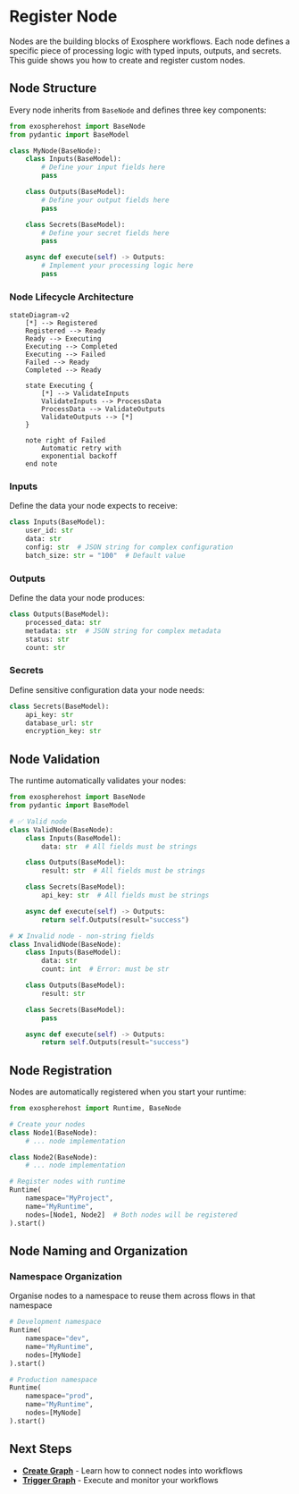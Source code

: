 # Register Node

Nodes are the building blocks of Exosphere workflows. Each node defines a specific piece of processing logic with typed inputs, outputs, and secrets. This guide shows you how to create and register custom nodes.

## Node Structure

Every node inherits from `BaseNode` and defines three key components:

```python
from exospherehost import BaseNode
from pydantic import BaseModel

class MyNode(BaseNode):
    class Inputs(BaseModel):
        # Define your input fields here
        pass

    class Outputs(BaseModel):
        # Define your output fields here
        pass

    class Secrets(BaseModel):
        # Define your secret fields here
        pass

    async def execute(self) -> Outputs:
        # Implement your processing logic here
        pass
```


### Node Lifecycle Architecture

```mermaid
stateDiagram-v2
    [*] --> Registered
    Registered --> Ready
    Ready --> Executing
    Executing --> Completed
    Executing --> Failed
    Failed --> Ready
    Completed --> Ready
    
    state Executing {
        [*] --> ValidateInputs
        ValidateInputs --> ProcessData
        ProcessData --> ValidateOutputs
        ValidateOutputs --> [*]
    }
    
    note right of Failed
        Automatic retry with
        exponential backoff
    end note
```

### Inputs

Define the data your node expects to receive:

```python
class Inputs(BaseModel):
    user_id: str
    data: str
    config: str  # JSON string for complex configuration
    batch_size: str = "100"  # Default value
```

### Outputs

Define the data your node produces:

```python
class Outputs(BaseModel):
    processed_data: str
    metadata: str  # JSON string for complex metadata
    status: str
    count: str
```

### Secrets

Define sensitive configuration data your node needs:

```python
class Secrets(BaseModel):
    api_key: str
    database_url: str
    encryption_key: str
```

## Node Validation

The runtime automatically validates your nodes:

```python hl_lines="19"
from exospherehost import BaseNode
from pydantic import BaseModel

# ✅ Valid node
class ValidNode(BaseNode):
    class Inputs(BaseModel):
        data: str  # All fields must be strings

    class Outputs(BaseModel):
        result: str  # All fields must be strings

    class Secrets(BaseModel):
        api_key: str  # All fields must be strings

    async def execute(self) -> Outputs:
        return self.Outputs(result="success")

# ❌ Invalid node - non-string fields
class InvalidNode(BaseNode):
    class Inputs(BaseModel):
        data: str
        count: int  # Error: must be str

    class Outputs(BaseModel):
        result: str

    class Secrets(BaseModel):
        pass

    async def execute(self) -> Outputs:
        return self.Outputs(result="success")
```

## Node Registration

Nodes are automatically registered when you start your runtime:

```python hl_lines="14"
from exospherehost import Runtime, BaseNode

# Create your nodes
class Node1(BaseNode):
    # ... node implementation

class Node2(BaseNode):
    # ... node implementation

# Register nodes with runtime
Runtime(
    namespace="MyProject",
    name="MyRuntime",
    nodes=[Node1, Node2]  # Both nodes will be registered
).start()
```

## Node Naming and Organization

### Namespace Organization

Organise nodes to a namespace to reuse them across flows in that namespace

```python hl_lines="3 10"
# Development namespace
Runtime(
    namespace="dev",
    name="MyRuntime",
    nodes=[MyNode]
).start()

# Production namespace
Runtime(
    namespace="prod",
    name="MyRuntime",
    nodes=[MyNode]
).start()
```

## Next Steps

- **[Create Graph](./create-graph.md)** - Learn how to connect nodes into workflows
- **[Trigger Graph](./trigger-graph.md)** - Execute and monitor your workflows
